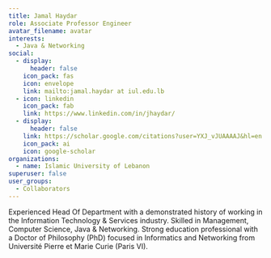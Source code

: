 ```yaml
---
title: Jamal Haydar
role: Associate Professor Engineer
avatar_filename: avatar
interests:
  - Java & Networking
social:
  - display:
      header: false
    icon_pack: fas
    icon: envelope
    link: mailto:jamal.haydar at iul.edu.lb
  - icon: linkedin
    icon_pack: fab
    link: https://www.linkedin.com/in/jhaydar/
  - display:
      header: false
    link: https://scholar.google.com/citations?user=YXJ_vJUAAAAJ&hl=en
    icon_pack: ai
    icon: google-scholar
organizations:
  - name: Islamic University of Lebanon
superuser: false
user_groups:
  - Collaborators
---
```

Experienced Head Of Department with a demonstrated history of working in the Information Technology & Services industry. Skilled in Management, Computer Science, Java & Networking. Strong education professional with a Doctor of Philosophy (PhD) focused in Informatics and Networking from Université Pierre et Marie Curie (Paris VI).